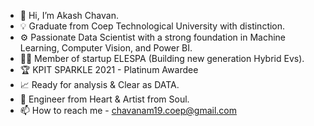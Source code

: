 - 👋 Hi, I’m Akash Chavan.
- 💡 Graduate from Coep Technological University with distinction.
- ⚙️ Passionate Data Scientist with a strong foundation in Machine Learning, Computer Vision, and Power BI.
- 👨‍💼 Member of startup ELESPA (Building new generation Hybrid Evs).
- 🏆 KPIT SPARKLE 2021 - Platinum Awardee
- 📈 Ready for analysis & Clear as DATA.
- 🔮 Engineer from Heart & Artist from Soul.
- 📫 How to reach me - chavanam19.coep@gmail.com 

<!---
akashchavan2104/akashchavan2104 is a ✨ special ✨ repository because its `README.md` (this file) appears on your GitHub profile.
You can click the Preview link to take a look at your changes.
--->
